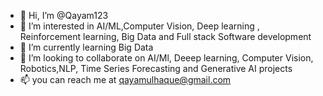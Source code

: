 - 👋 Hi, I’m @Qayam123
- 👀 I’m interested in AI/ML,Computer Vision, Deep learning , Reinforcement learning, Big Data and Full stack Software development
- 🌱 I’m currently learning Big Data
- 💞️ I’m looking to collaborate on AI/Ml, Deeep learning, Computer Vision, Robotics,NLP, Time Series Forecasting and Generative AI projects
- 📫 you can reach me at qayamulhaque@gmail.com

<!---
Qayam123/Qayam123 is a ✨ special ✨ repository because its `README.md` (this file) appears on your GitHub profile.
You can click the Preview link to take a look at your changes.
--->
